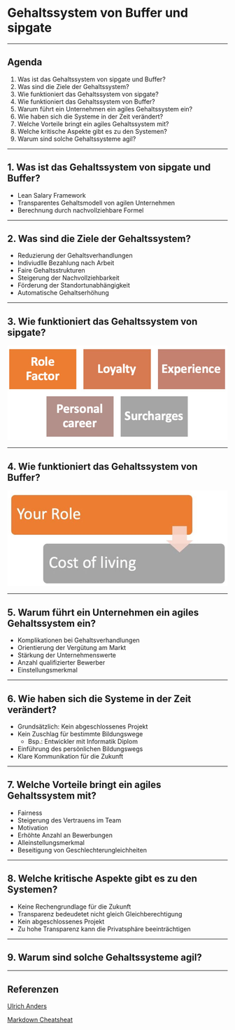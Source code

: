 # **Gehaltssystem von Buffer und sipgate**

---

## Agenda

1. Was ist das Gehaltssystem von sipgate und Buffer?
1. Was sind die Ziele der Gehaltssystem?
1. Wie funktioniert das Gehaltssystem von sipgate?
1. Wie funktioniert das Gehaltssystem von Buffer?
1. Warum führt ein Unternehmen ein agiles Gehaltssystem ein?
1. Wie haben sich die Systeme in der Zeit verändert?
1. Welche Vorteile bringt ein agiles Gehaltssystem mit?
1. Welche kritische Aspekte gibt es zu den Systemen?
1. Warum sind solche Gehaltssysteme agil?

---

## 1. Was ist das Gehaltssystem von sipgate und Buffer?

- Lean Salary Framework
- Transparentes Gehaltsmodell von agilen Unternehmen
- Berechnung durch nachvollziehbare Formel

---

## 2. Was sind die Ziele der Gehaltssystem?

- Reduzierung der Gehaltsverhandlungen
- Indiviudlle Bezahlung nach Arbeit
- Faire Gehaltsstrukturen
- Steigerung der Nachvollziehbarkeit
- Förderung der Standortunabhängigkeit
- Automatische Gehaltserhöhung

---

## 3. Wie funktioniert das Gehaltssystem von sipgate?

![Alt text](<AO Bild1.jpg>)

---

## 4. Wie funktioniert das Gehaltssystem von Buffer?

![Alt text](<AO Bild2.jpg>)

---

## 5. Warum führt ein Unternehmen ein agiles Gehaltssystem ein?

- Komplikationen bei Gehaltsverhandlungen
- Orientierung der Vergütung am Markt
- Stärkung der Unternehmenswerte
- Anzahl qualifizierter Bewerber
- Einstellungsmerkmal

---

## 6. Wie haben sich die Systeme in der Zeit verändert?

- Grundsätzlich: Kein abgeschlossenes Projekt
- Kein Zuschlag für bestimmte Bildungswege
  - Bsp.: Entwickler mit Informatik Diplom
- Einführung des persönlichen Bildungswegs
- Klare Kommunikation für die Zukunft

---

## 7. Welche Vorteile bringt ein agiles Gehaltssystem mit?

- Fairness
- Steigerung des Vertrauens im Team
- Motivation
- Erhöhte Anzahl an Bewerbungen
- Alleinstellungsmerkmal
- Beseitigung von Geschlechterungleichheiten

---

## 8. Welche kritische Aspekte gibt es zu den Systemen?

- Keine Rechengrundlage für die Zukunft
- Transparenz bedeudetet nicht gleich Gleichberechtigung
- Kein abgeschlossenes Projekt
- Zu hohe Transparenz kann die Privatsphäre beeinträchtigen

---

## 9. Warum sind solche Gehaltssysteme agil?

---

## Referenzen

[Ulrich Anders](https://ulrich-anders.eu)

[Markdown Cheatsheat](https://github.com/adam-p/markdown-here/wiki/Markdown-Cheatsheet#headers)
